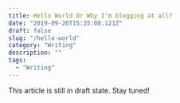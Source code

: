 ```yaml
---
title: Hello World Or Why I'm blogging at all?
date: "2019-09-26T15:35:00.121Z"
draft: false
slug: "/hello-world"
category: "Writing"
description: ""
tags:
  - "Writing"
---
```

This article is still in draft state. Stay tuned!
